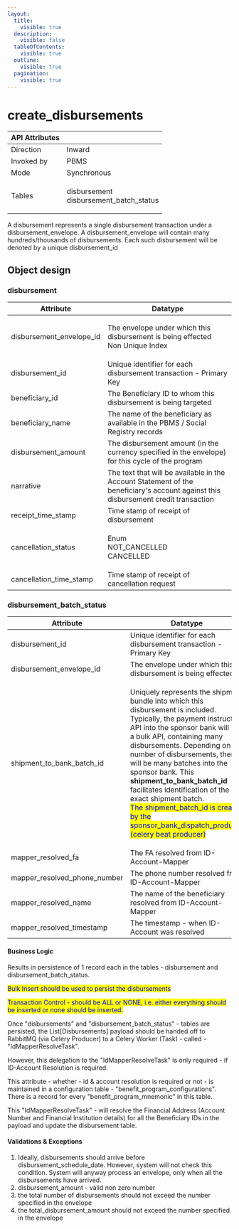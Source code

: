 ```yaml
---
layout:
  title:
    visible: true
  description:
    visible: false
  tableOfContents:
    visible: true
  outline:
    visible: true
  pagination:
    visible: true
---
```


# create\_disbursements

| API Attributes |                                                  |
| -------------- | ------------------------------------------------ |
| Direction      | Inward                                           |
| Invoked by     | PBMS                                             |
| Mode           | Synchronous                                      |
| Tables         | <p>disbursement<br>disbursement_batch_status</p> |

A disbursement represents a single disbursement transaction under a disbursement\_envelope. A disbursement\_envelope will contain many hundreds/thousands of disbursements. Each such disbursement will be denoted by a unique disbursement\_id

## Object design

### disbursement

| Attribute                  | Datatype                                                                                                                           |
| -------------------------- | ---------------------------------------------------------------------------------------------------------------------------------- |
| disbursement\_envelope\_id | <p>The envelope under which this disbursement is being effected<br>Non Unique Index</p>                                            |
| disbursement\_id           | Unique identifier for each disbursement transaction - Primary Key                                                                  |
| beneficiary\_id            | The Beneficiary ID to whom this disbursement is being targeted                                                                     |
| beneficiary\_name          | The name of the beneficiary as available in the PBMS / Social Registry records                                                     |
| disbursement\_amount       | The disbursement amount (in the currency specified in the envelope) for this cycle of the program                                  |
| narrative                  | The text that will be available in the Account Statement of the beneficiary's account against this disbursement credit transaction |
| receipt\_time\_stamp       | Time stamp of receipt of disbursement                                                                                              |
| cancellation\_status       | <p>Enum<br>NOT_CANCELLED<br>CANCELLED</p>                                                                                          |
| cancellation\_time\_stamp  | Time stamp of receipt of cancellation request                                                                                      |

### disbursement\_batch\_status

| Attribute                       | Datatype                                                                                                                                                                                                                                                                                                                                                                                                                                                                                                                                           |
| ------------------------------- | -------------------------------------------------------------------------------------------------------------------------------------------------------------------------------------------------------------------------------------------------------------------------------------------------------------------------------------------------------------------------------------------------------------------------------------------------------------------------------------------------------------------------------------------------- |
| disbursement\_id                | Unique identifier for each disbursement transaction - Primary Key                                                                                                                                                                                                                                                                                                                                                                                                                                                                                  |
| disbursement\_envelope\_id      | The envelope under which this disbursement is being effected                                                                                                                                                                                                                                                                                                                                                                                                                                                                                       |
| shipment\_to\_bank\_batch\_id   | <p>Uniquely represents the shipment bundle into which this disbursement is included.<br>Typically, the payment instruction API into the sponsor bank will be a bulk API, containing many disbursements. Depending on the number of disbursements, there will be many batches into the sponsor bank. This <strong>shipment_to_bank_batch_id</strong> facilitates identification of the exact shipment batch. <br><mark style="color:blue;">The shipment_batch_id is created by the sponsor_bank_dispatch_producer (celery beat producer)</mark></p> |
| mapper\_resolved\_fa            | The FA resolved from ID-Account-Mapper                                                                                                                                                                                                                                                                                                                                                                                                                                                                                                             |
| mapper\_resolved\_phone\_number | The phone number resolved from ID-Account-Mapper                                                                                                                                                                                                                                                                                                                                                                                                                                                                                                   |
| mapper\_resolved\_name          | The name of the beneficiary resolved from ID-Account-Mapper                                                                                                                                                                                                                                                                                                                                                                                                                                                                                        |
| mapper\_resolved\_timestamp     | The timestamp - when ID-Account was resolved                                                                                                                                                                                                                                                                                                                                                                                                                                                                                                       |

#### Business Logic

Results in persistence of 1 record each in the tables - disbursement and disbursement\_batch\_status.

<mark style="color:blue;">Bulk Insert should be used to persist the disbursements</mark>

<mark style="color:blue;">Transaction Control - should be ALL or NONE, i.e. either everything should be inserted or none should be inserted.</mark>

Once "disbursements" and "disbursement\_batch\_status" - tables are persisted, the List\[Disbursements] payload should be handed off to RabbitMQ (via Celery Producer) to a Celery Worker (Task) - called - "IdMapperResolveTask".

However, this delegation to the "IdMapperResolveTask" is only required - if ID-Account Resolution is required.

This attribute - whether - id & account resolution is required or not - is maintained in a configuration table - "benefit\_program\_configurations". There is a record for every "benefit\_program\_mnemonic" in this table.

This "IdMapperResolveTask" - will resolve the Financial Address (Account Number and Financial Institution details) for all the Beneficiary IDs in the payload and update the disbursement table.&#x20;

#### Validations & Exceptions

1. Ideally, disbursements should arrive before disbursement\_schedule\_date. However, system will not check this condition. System will anyway process an envelope, only when all the disbursements have arrived.
2. disbursement\_amount - valid non zero number
3. the total number of disbursements should not exceed the number specified in the envelope
4. the total\_disbursement\_amount should not exceed the number specified in the envelope


